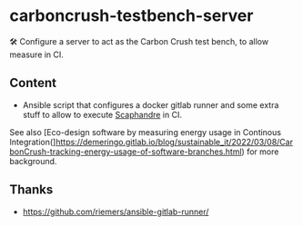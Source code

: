 # carboncrush-testbench-server

🛠 Configure a server to act as the Carbon Crush test bench, to allow measure in CI.

## Content

- Ansible script that configures a docker gitlab runner and some extra stuff to allow to execute [Scaphandre](https://github.com/hubblo-org/scaphandre) in CI.

See also [Eco-design software by measuring energy usage in Continous Integration(]https://demeringo.gitlab.io/blog/sustainable_it/2022/03/08/CarbonCrush-tracking-energy-usage-of-software-branches.html) for more background.

## Thanks

- https://github.com/riemers/ansible-gitlab-runner/
